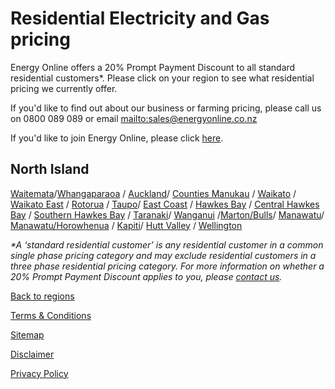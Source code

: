 # Residential Electricity and Gas pricing
Energy Online offers a 20% Prompt Payment Discount to all standard residential customers*. Please click on your region to see what residential pricing we currently offer.

If you'd like to find out about our business or farming pricing, please call us on 0800 089 089 or email <mailto:sales@energyonline.co.nz>

If you'd like to join Energy Online, please click [here](https://join-us.energyonline.co.nz/web/eol/join).

## North Island

[Waitemata](http://www.energyonline.co.nz/residential/pricing_plans/residential_electricity_pricing_plans/waitemata_pricing)/[Whangaparaoa](http://www.energyonline.co.nz/residential/pricing_plans/electricity_and_gas_pricing_plans/whangaparaoa_electricity_and_gas_pricing_plans) / [Auckland](http://www.energyonline.co.nz/residential/pricing_plans/electricity_and_gas_pricing_plans/auckland_electricity_and_gas_pricing_plans)/ [Counties Manukau](http://www.energyonline.co.nz/residential/pricing_plans/electricity_and_gas_pricing_plans/counties_electricity_and_gas_pricing_plans) / [Waikato](http://www.energyonline.co.nz/residential/pricing_plans/electricity_and_gas_pricing_plans/waikato_electricity_and_gas_pricing_plans) / [Waikato East](http://www.energyonline.co.nz/residential/pricing_plans/electricity_and_gas_pricing_plans/waikato_east_electricity_and_gas_pricing_plans) / [Rotorua](http://www.energyonline.co.nz/residential/pricing_plans/electricity_and_gas_pricing_plans/rotorua_taupo_electricity_and_gas_pricing_plans) / [Taupo](http://www.energyonline.co.nz/residential/pricing_plans/electricity_and_gas_pricing_plans/rotorua_taupo_electricity_and_gas_pricing_plans)/ [East Coast](http://www.energyonline.co.nz/residential/pricing_plans/electricity_and_gas_pricing_plans/east_coast_electricity_and_gas_pricing_plans) / [Hawkes Bay](http://www.energyonline.co.nz/residential/pricing_plans/electricity_and_gas_pricing_plans/hawkes_bay_electricity_and_gas_pricing_plans) / [Central Hawkes Bay](http://www.energyonline.co.nz/residential/pricing_plans/electricity_and_gas_pricing_plans/hawkes_bay_electricity_and_gas_pricing_plans) / [Southern Hawkes Bay](http://www.energyonline.co.nz/residential/pricing_plans/electricity_and_gas_pricing_plans/south_hawkes_bay_electricity_and_gas_pricing_plans) / [Taranaki](http://www.energyonline.co.nz/Default.aspx?tabid=211)/ [Wanganui](http://www.energyonline.co.nz/Default.aspx?tabid=228) /[Marton/Bulls](http://www.energyonline.co.nz/Default.aspx?tabid=229)/ [Manawatu](http://www.energyonline.co.nz/Default.aspx?tabid=213)/ [Manawatu/Horowhenua](http://www.energyonline.co.nz/Default.aspx?tabid=213) / [Kapiti](http://www.energyonline.co.nz/Default.aspx?tabid=216)/ [Hutt Valley](http://www.energyonline.co.nz/Default.aspx?tabid=215) / [Wellington](http://www.energyonline.co.nz/Default.aspx?tabid=214)



_*A ‘standard residential customer’ is any residential customer in a common single phase pricing category and may exclude residential customers in a three phase residential pricing category. For more information on whether a 20% Prompt Payment Discount applies to you, please [contact us](http://www.energyonline.co.nz/home/contact_us)._

 

[Back to regions](http://www.energyonline.co.nz/residential/pricing_plans)

[Terms & Conditions](http://www.energyonline.co.nz/terms)

[Sitemap](http://www.energyonline.co.nz/home/site_map)

[Disclaimer](http://www.energyonline.co.nz/home/site_map/disclaimer)

[Privacy Policy](http://www.energyonline.co.nz/home/site_map/privacy_policy)